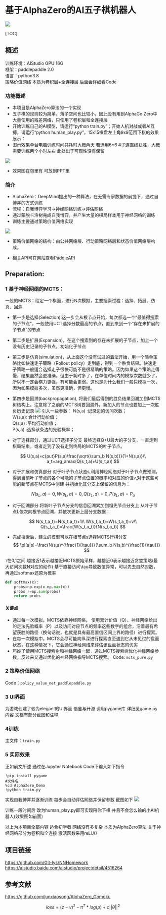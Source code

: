 # 基于AlphaZero的AI五子棋机器人

![](https://pic4.zhimg.com/80/v2-1320f6469f11f9d5b72cc9f8fb65ec6b_720w.webp)

[TOC]

## 概述

训练环境：AIStudio GPU 16G  
框架：paddlepaddle 2.0  
语言：python3.8  
策略价值网络 本质为卷积层+全连接层 后面会详细看Code

### 功能概述

* 本项目是AlphaZero算法的一个实现
* 五子棋的规则较为简单，落子空间也比较小，因此没有用到AlphaGo Zero中大量使用的残差网络，只使用了卷积层和全连接层
* 开始训练自己的AI模型，请运行“python train.py”；开始人机对战或者AI互搏，请运行“python human_play.py”，15x15棋盘左上角9x9范围下棋的效果展示：
* 图示效果单台电脑训练时间共耗时大概两天 若选用6*6 4子连直线获胜，大概需要训练两个小时左右 此处出于可观性没有保留

![](https://ai-studio-static-online.cdn.bcebos.com/92e8a5e8b9824133ba63e27cb761ed4ee5a2d11766b34e6c89dd82b57b1770d2)

* 效果图在包里有 可放到PPT里

### 简介

* AlphaZero：DeepMind提出的一种算法，在无需专家数据的前提下，通过自博弈的方式训练  
* 流程：自我博弈学习->神经网络训练->评估网络
* 通过蒙脱卡洛树完成自我博弈，并产生大量的棋局样本用于神经网络的训练
* 训练主要通过策略价值网络实现

![](http://5b0988e595225.cdn.sohucs.com/images/20171024/9e3bb5aca2634e7f8f19dae40bb0a101)

* 策略价值网络的结构：由公共网络层、行动策略网络层和状态价值网络层构成。

* 相关API可在网站查看[PaddleAPI](https://www.paddlepaddle.org.cn/documentation/docs/zh/api/index_cn.html#:~:text=API%20%E6%96%87%E6%A1%A3%20%E6%AC%A2%E8%BF%8E%E4%BD%BF%E7%94%A8%E9%A3%9E%E6%A1%A8%E6%A1%86%E6%9E%B6,%28PaddlePaddle%29%2C%20PaddlePaddle%20%E6%98%AF%E4%B8%80%E4%B8%AA%E6%98%93%E7%94%A8%E3%80%81%E9%AB%98%E6%95%88%E3%80%81%E7%81%B5%E6%B4%BB%E3%80%81%E5%8F%AF%E6%89%A9%E5%B1%95%E7%9A%84%E6%B7%B1%E5%BA%A6%E5%AD%A6%E4%B9%A0%E6%A1%86%E6%9E%B6%EF%BC%8C%E8%87%B4%E5%8A%9B%E4%BA%8E%E8%AE%A9%E6%B7%B1%E5%BA%A6%E5%AD%A6%E4%B9%A0%E6%8A%80%E6%9C%AF%E7%9A%84%E5%88%9B%E6%96%B0%E4%B8%8E%E5%BA%94%E7%94%A8%E6%9B%B4%E7%AE%80%E5%8D%95%E3%80%82)  

## Preparation:

  ### 1 基于神经网络的MCTS：

  一般的MCTS：给定一个棋面，进行N次模拟，主要搜索过程：选择、拓展、仿真、回溯

* 第一步是选择(Selection):这一步会从根节点开始，每次都选一个“最值得搜索的子节点”，一般使用UCT选择分数最高的节点，直到来到一个“存在未扩展的子节点”的节点

* 第二步是扩展(Expansion)，在这个搜索到的存在未扩展的子节点，加上一个没有历史记录的子节点，初始化子节点

* 第三步是仿真(simulation)，从上面这个没有试过的着法开始，用一个简单策略比如快速走子策略（Rollout policy）走到底，得到一个胜负结果。快速走子策略一般适合选择走子很快可能不是很精确的策略。因为如果这个策略走得慢，结果虽然会更准确，但由于耗时多了，在单位时间内的模拟次数就少了，所以不一定会棋力更强，有可能会更弱。这也是为什么我们一般只模拟一次，因为如果模拟多次，虽然更准确，但更慢。

* 第四步是回溯(backpropagation), 将我们最后得到的胜负结果回溯加到MCTS树结构上。注意除了之前的MCTS树要回溯外，新加入的节点也要加上一次胜负历史记录
  ![](https://ai-studio-static-online.cdn.bcebos.com/73384055df364b44a49e7e206a9015790be7b3c0aa1942d0a4e57aa617fad087)
  引入一些参数：
  N(s,a) :记录边的访问次数；  
  W(s,a):  合计行动价值；  
  Q(s,a) :平均行动价值；  
  P(s,a) :选择该条边的先验概率；  
  
* 对于选择部分，通过UCT选择子分支 最终选择Q+U最大的子分支，一直走到棋局结束，或者走到了没有走到终局的MCTS的叶子节点。

$$
U(s,a)=c{put}P(s,a)\frac{\sqrt{\sum_b N(s,b)}}{1+N(s,a)}\\
a_t=arg_amax(Q(s_t,a)+U(s_t,a))
$$

* 对于扩展和仿真部分 对于叶子节点状态s,利用神经网络对于叶子节点做预测，得到当前叶子节点的各个可能的子节点位置的概率和对应的价值v,对于这些可能的新节点在MCTS中创建 并初始化其分支上保留的信息为：

$$
{N(s_L,a)=0,W(s_L,a)=0,Q(s_L,a)=0,P(s_L,a)=P_a}
$$

* 对于回溯部分 将新叶子节点分支的信息回溯累加到祖先节点分支上 从叶子节点L依次向根节点回溯，并依次更新上层分支数据：

$$
N(s_t,a_t)=N(s_t,a_t)+1\\
W(s_t,a_t)=W(s_t,a_t)+v\\
Q(s_t,a_t)=\frac{W(s_t,a_t)}{N(s_t,a_t)}
$$

* 完成搜索后，建立的模型可以在根节点s选择MCTS行棋分支
  $$
  \pi(a|s)=\frac{N(s,a)^{\frac{1}{\tau}}}{\sum_b N(s,b)^{\frac{1}{\tau}}}
  $$
  

$\tau$在0,1之间 越接近1表示越接近MCTS原始采样，越接近0表示越接近贪婪策略(最大访问次数N对应的动作) 基于直接访问\tau导致数值异常，可以先去自然对数，再通过softmax还原为概率

```python
def softmax(x):
    probs=np.exp(x-np.max(x))
    probs /=np.sum(probs)
    return probs
```

#### 关键点

* 通过每一次模拟，MCTS依靠神经网络， 使用累计价值（Q）、神经网络给出的走法先验概率（P）以及访问对应节点的频率这些数字的组合，沿着最有希望获胜的路径（换句话说，也就是具有最高置信区间上界的路径）进行探索。
* 在每一次模拟中，MCTS会尽可能向纵深进行探索直至遇到它从未见过的盘面状态，在这种情况下，它会通过神经网络来评估该盘面状态的优劣
* 巧妙了使用MCTS搜索树和神经网络一起，通过MCTS搜索树优化神经网络参数，反过来又通过优化的神经网络指导MCTS搜索。
Code: `mcts_pure.py`

### 2 策略价值网络
Code：`policy_value_net_paddlepaddle.py`

### 3 UI界面
为游戏创建了较为elegant的UI界面 借鉴与开源
调用pygame库
详细见game.py内容 文档有部分截图和注释

### 4训练

主文件：`train.py`

### 5 实际效果

正如前文所述 通过在Jupyter Notebook Code下输入如下指令

```
!pip install pygame
#文件名
%cd AlphaZero_Demo
!python train.py
```

实现自我博弈并逐渐训练 每步会自动评估网络并保留参数 截图如下
![](https://ai-studio-static-online.cdn.bcebos.com/f42129e150a44f26adb1f18597347fdeb013709e7e0d412eba49987fe6f3d8a6)

训练一段时间后 改为human_play.py即可实现陪你下棋 并且不会怎么输的小AI机器人(效果图如前面)

以上为本项目全部内容 适合初学者 网络没有多复杂 本质为AlphaZero算法 关于神经网络部分为卷积和全连接 激活函数采用reLU()

## 项目链接

<https://github.com/Git-lys/NNHomework>
<https://aistudio.baidu.com/aistudio/projectdetail/4516264>

## 参考文献

<https://github.com/junxiaosong/AlphaZero_Gomoku>


$$
loss=(z-v)^2-\pi^T*log(p)+c||\theta||^2
$$
